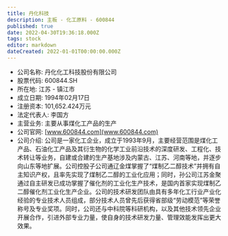 ```yaml
---
title: 丹化科技
description: 主板 - 化工原料 - 600844
published: true
date: 2022-04-30T19:36:18.000Z
tags: stock
editor: markdown
dateCreated: 2022-01-01T00:00:00.000Z
---
```


- 公司名称: 丹化化工科技股份有限公司
- 股票代码: 600844.SH
- 所在地: 江苏 - 镇江市
- 成立日期: 1994年02月17日
- 注册资本: 101,652.424万元
- 法定代表人: 李国方
- 主营业务: 主要从事煤化工产品的生产
- 公司官网: [www.600844.com](www.600844.com)
- 公司介绍: 公司是一家化工企业，成立于1993年9月，主要经营范围是煤化工产品、石油化工产品及其衍生物的化学工业前沿技术的深度研发、工程化、技术转让等业务，自建或合建的生产基地涉及内蒙古、江苏、河南等地，并逐步向山东等地扩展。公司控股子公司通辽金煤掌握了“煤制乙二醇技术”并拥有自主知识产权，且率先实现了煤制乙二醇的工业化应用；同时，孙公司江苏金聚通过自主研发已成功掌握了催化剂的工业化生产技术，是国内首家实现煤制乙二醇催化剂工业化生产企业。公司的技术研发团队由具有多年化工行业产业化经验的专业技术人员组成，部分技术人员曾先后获得省部级“劳动模范”等荣誉称号及专业奖项。同时，公司还与中科院等科研机构，以及其他技术领先企业开展合作，引进外部专业力量，使自身的技术研发力量、管理效能发挥出更大效果。


